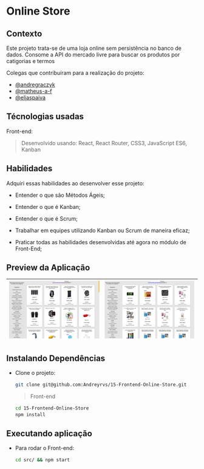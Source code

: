 # Online Store

## Contexto

Este projeto trata-se de uma loja online sem persistência no banco de dados. Consome a API do mercado livre para buscar os produtos por catigorias e termos

Colegas que contribuíram para a realização do projeto:

- [@andregraczyk](https://github.com/andregraczyk "github")
- [@matheus-a-f](https://github.com/matheus-a-f "github")
- [@eliaspaiva](https://github.com/eliaspaiva "github")
  
## Técnologias usadas

Front-end:
> Desenvolvido usando: React, React Router, CSS3, JavaScript ES6, Kanban

## Habilidades

Adquiri essas habilidades ao desenvolver esse projeto:

- Entender o que são Métodos Ágeis;

- Entender o que é Kanban;

- Entender o que é Scrum;

- Trabalhar em equipes utilizando Kanban ou Scrum de maneira eficaz;

- Praticar todas as habilidades desenvolvidas até agora no módulo de Front-End;

## Preview da Aplicação

| ![Login](./aplicacao-e.png) | ![Home](./aplicacao-d.png) |
| ----------- | ----------- |

## Instalando Dependências

- Clone o projeto:

  ```bash
  git clone git@github.com:Andreyrvs/15-Frontend-Online-Store.git
  ```

  > Front-end

  ```bash
  cd 15-Frontend-Online-Store
  npm install
  ```

## Executando aplicação

- Para rodar o Front-end:

  ```bash
  cd src/ && npm start
  ```
